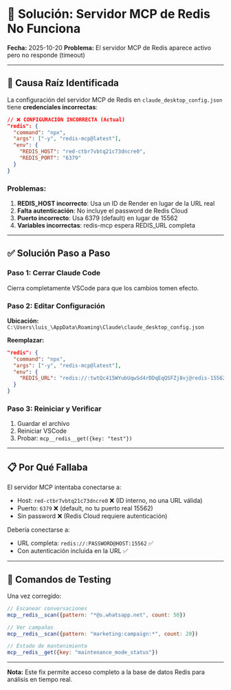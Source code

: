 # 🔧 Solución: Servidor MCP de Redis No Funciona

**Fecha:** 2025-10-20
**Problema:** El servidor MCP de Redis aparece activo pero no responde (timeout)

---

## 🎯 Causa Raíz Identificada

La configuración del servidor MCP de Redis en `claude_desktop_config.json` tiene **credenciales incorrectas**:

```json
// ❌ CONFIGURACIÓN INCORRECTA (Actual)
"redis": {
  "command": "npx",
  "args": ["-y", "redis-mcp@latest"],
  "env": {
    "REDIS_HOST": "red-ctbr7vbtq21c73dncre0",
    "REDIS_PORT": "6379"
  }
}
```

### Problemas:

1. **REDIS_HOST incorrecto**: Usa un ID de Render en lugar de la URL real
2. **Falta autenticación**: No incluye el password de Redis Cloud
3. **Puerto incorrecto**: Usa 6379 (default) en lugar de 15562
4. **Variables incorrectas**: redis-mcp espera REDIS_URL completa

---

## ✅ Solución Paso a Paso

### Paso 1: Cerrar Claude Code

Cierra completamente VSCode para que los cambios tomen efecto.

### Paso 2: Editar Configuración

**Ubicación:** `C:\Users\luis_\AppData\Roaming\Claude\claude_desktop_config.json`

**Reemplazar:**

```json
"redis": {
  "command": "npx",
  "args": ["-y", "redis-mcp@latest"],
  "env": {
    "REDIS_URL": "redis://:twtQc415WYubUqwSd4rDDqEqQSFZj8vj@redis-15562.c283.us-east-1-4.ec2.redns.redis-cloud.com:15562"
  }
}
```

### Paso 3: Reiniciar y Verificar

1. Guardar el archivo
2. Reiniciar VSCode
3. Probar: `mcp__redis__get({key: "test"})`

---

## 📋 Por Qué Fallaba

El servidor MCP intentaba conectarse a:
- Host: `red-ctbr7vbtq21c73dncre0` ❌ (ID interno, no una URL válida)
- Puerto: `6379` ❌ (default, no tu puerto real 15562)
- Sin password ❌ (Redis Cloud requiere autenticación)

Debería conectarse a:
- URL completa: `redis://:PASSWORD@HOST:15562` ✅
- Con autenticación incluida en la URL ✅

---

## 🧪 Comandos de Testing

Una vez corregido:

```javascript
// Escanear conversaciones
mcp__redis__scan({pattern: "*@s.whatsapp.net", count: 50})

// Ver campañas
mcp__redis__scan({pattern: "marketing:campaign:*", count: 20})

// Estado de mantenimiento
mcp__redis__get({key: "maintenance_mode_status"})
```

---

**Nota:** Este fix permite acceso completo a la base de datos Redis para análisis en tiempo real.

